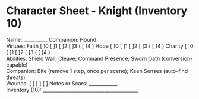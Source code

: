 # Character Sheet - Knight (Inventory 10)

Name: __________  Companion: Hound  
Virtues: Faith [ ]0 [ ]1 [ ]2 [ ]3 ( [ ]4 )  Hope [ ]0 [ ]1 [ ]2 [ ]3 ( [ ]4 )  Charity [ ]0 [ ]1 [ ]2 [ ]3 ( [ ]4 )  
Abilities: Shield Wall; Cleave; Command Presence; Sworn Oath (conversion-capable)  
Companion: Bite (remove 1 step, once per scene); Keen Senses (auto-find threats)  
Wounds: [ ] [ ] [ ]  Notes or Scars: ____________  
Inventory (10): ________________________________________
